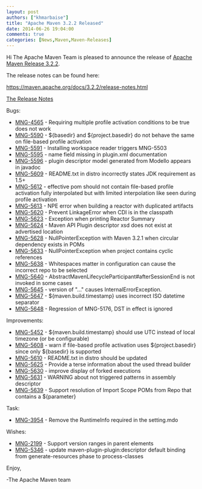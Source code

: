 ```yaml
---
layout: post
authors: ["khmarbaise"]
title: "Apache Maven 3.2.2 Released"
date: 2014-06-26 19:04:00
comments: true
categories: [News,Maven,Maven-Releases]
---
```

Hi 
The Apache Maven Team is pleased to announce the release of 
[Apache Maven Release 3.2.2](https://maven.apache.org/docs/3.2.2/release-notes.html).

The release notes can be found here:

https://maven.apache.org/docs/3.2.2/release-notes.html

<!-- more -->

[The Release Notes](https://jira.codehaus.org/secure/ReleaseNote.jspa?projectId=10500&version=20042)

Bugs:

 * [MNG-4565](https://issues.apache.org/jira/browse/MNG-4565) - Requiring multiple profile activation conditions to be true does not work
 * [MNG-5590](https://issues.apache.org/jira/browse/MNG-5590) - ${basedir} and ${project.basedir} do not behave the same on file-based profile activation
 * [MNG-5591](https://issues.apache.org/jira/browse/MNG-5591) - Installing workspace reader triggers MNG-5503
 * [MNG-5595](https://issues.apache.org/jira/browse/MNG-5595) - name field missing in plugin.xml documentation
 * [MNG-5596](https://issues.apache.org/jira/browse/MNG-5596) - plugin descriptor model generated from Modello appears in javadoc
 * [MNG-5609](https://issues.apache.org/jira/browse/MNG-5609) - README.txt in distro incorrectly states JDK requirement as 1.5+
 * [MNG-5612](https://issues.apache.org/jira/browse/MNG-5612) - effective pom should not contain file-based profile activation fully interpolated but with limited interpolation like seen during profile activation
 * [MNG-5613](https://issues.apache.org/jira/browse/MNG-5613) - NPE error when building a reactor with duplicated artifacts
 * [MNG-5620](https://issues.apache.org/jira/browse/MNG-5620) - Prevent LinkageError when CDI is in the classpath
 * [MNG-5623](https://issues.apache.org/jira/browse/MNG-5623) - Exception when printing Reactor Summary
 * [MNG-5624](https://issues.apache.org/jira/browse/MNG-5624) - Maven API Plugin descriptor xsd does not exist at advertised location
 * [MNG-5628](https://issues.apache.org/jira/browse/MNG-5628) - NullPointerException with Maven 3.2.1 when circular dependency exists in POMs
 * [MNG-5633](https://issues.apache.org/jira/browse/MNG-5633) - NullPointerException when project contains cyclic references
 * [MNG-5638](https://issues.apache.org/jira/browse/MNG-5638) - Whitespaces matter in <mirrorOf> configuration can cause the incorrect repo to be selected
 * [MNG-5640](https://issues.apache.org/jira/browse/MNG-5640) - AbstractMavenLifecycleParticipant#afterSessionEnd is not invoked in some cases
 * [MNG-5645](https://issues.apache.org/jira/browse/MNG-5645) - version of "..." causes InternalErrorException.
 * [MNG-5647](https://issues.apache.org/jira/browse/MNG-5647) - ${maven.build.timestamp} uses incorrect ISO datetime separator
 * [MNG-5648](https://issues.apache.org/jira/browse/MNG-5648) - Regression of MNG-5176, DST in effect is ignored

Improvements:

 * [MNG-5452](https://issues.apache.org/jira/browse/MNG-5452) - ${maven.build.timestamp} should use UTC instead of local timezone (or be configurable)
 * [MNG-5608](https://issues.apache.org/jira/browse/MNG-5608) - warn if file-based profile activation uses ${project.basedir} since only ${basedir} is supported
 * [MNG-5610](https://issues.apache.org/jira/browse/MNG-5610) - README.txt in distro should be updated
 * [MNG-5625](https://issues.apache.org/jira/browse/MNG-5625) - Provide a terse information about the used thread builder
 * [MNG-5630](https://issues.apache.org/jira/browse/MNG-5630) - improve display of forked executions
 * [MNG-5631](https://issues.apache.org/jira/browse/MNG-5631) - WARNING about not triggered patterns in assembly descriptor
 * [MNG-5639](https://issues.apache.org/jira/browse/MNG-5639) - Support resolution of Import Scope POMs from Repo that contains a ${parameter}

Task:

 * [MNG-3954](https://issues.apache.org/jira/browse/MNG-3954) - Remove the RuntimeInfo required in the setting.mdo

Wishes:

 * [MNG-2199](https://issues.apache.org/jira/browse/MNG-2199) - Support version ranges in parent elements
 * [MNG-5346](https://issues.apache.org/jira/browse/MNG-5346) - update maven-plugin-plugin:descriptor default binding from generate-resources phase to process-classes

Enjoy,

-The Apache Maven team
